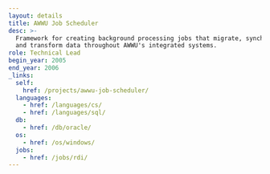 ```yaml
---
layout: details
title: AWWU Job Scheduler
desc: >-
  Framework for creating background processing jobs that migrate, synchronize,
  and transform data throughout AWWU's integrated systems.
role: Technical Lead
begin_year: 2005
end_year: 2006
_links:
  self:
    href: /projects/awwu-job-scheduler/
  languages:
    - href: /languages/cs/
    - href: /languages/sql/
  db:
    - href: /db/oracle/
  os:
    - href: /os/windows/
  jobs:
    - href: /jobs/rdi/
---
```

